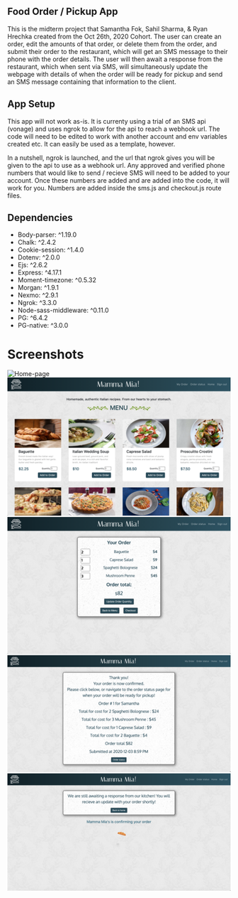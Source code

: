 ## Food Order / Pickup App

This is the midterm project that Samantha Fok, Sahil Sharma, & Ryan Hrechka created from the Oct 26th, 2020 Cohort.
The user can create an order, edit the amounts of that order, or delete them from the order, and submit their order to the 
restaurant, which will get an SMS message to their phone with the order details. The user will then await a response from the 
restaurant, which when sent via SMS, will simultaneously update the webpage with details of when the order will be ready for pickup and send an SMS message containing that information to the client.

## App Setup

This app will not work as-is. It is currenty using a trial of an SMS api (vonage) and uses ngrok to allow for the api to reach a webhook url. The code will need to be edited to work with another account and env variables created etc. It can easily be used as a template, however.

In a nutshell, ngrok is launched, and the url that ngrok gives you will be given to the api to use as a webhook url. Any approved and verified phone numbers that would like to send / recieve SMS will need to be added to your account. Once these numbers are added and are added into the code, it will work for you. Numbers are added inside the sms.js and checkout.js route files.

## Dependencies

- Body-parser: ^1.19.0
- Chalk: ^2.4.2
- Cookie-session: ^1.4.0
- Dotenv: ^2.0.0
- Ejs: ^2.6.2
- Express: ^4.17.1
- Moment-timezone: ^0.5.32
- Morgan: ^1.9.1
- Nexmo: ^2.9.1
- Ngrok: ^3.3.0
- Node-sass-middleware: ^0.11.0
- PG: ^6.4.2
- PG-native: ^3.0.0

# Screenshots

![Home-page](https://github.com/RAFH82/Midterm/blob/master/img/home.png)
![Menu-page](https://github.com/RAFH82/Midterm/blob/master/img/menu.png)
![Order-page](https://github.com/RAFH82/Midterm/blob/master/img/order.png)
![Confirmation-page](https://github.com/RAFH82/Midterm/blob/master/img/confirmation.png)
![Order-status-page](https://github.com/RAFH82/Midterm/blob/master/img/order_status.png)
